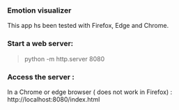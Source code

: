 ### Emotion visualizer
This app hs been tested with Firefox, Edge and Chrome.

### Start a web server:
> python -m http.server 8080

### Access the server :
In a Chrome or edge browser ( does not work in Firefox) : http://localhost:8080/index.html

